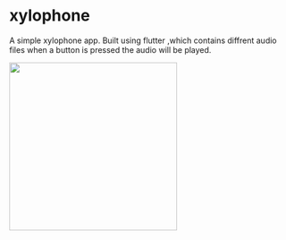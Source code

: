 # xylophone

A simple xylophone app.
Built using flutter ,which contains diffrent audio files 
when a button is pressed the audio will be played.

<img src="img/smaple.png" width="300">
